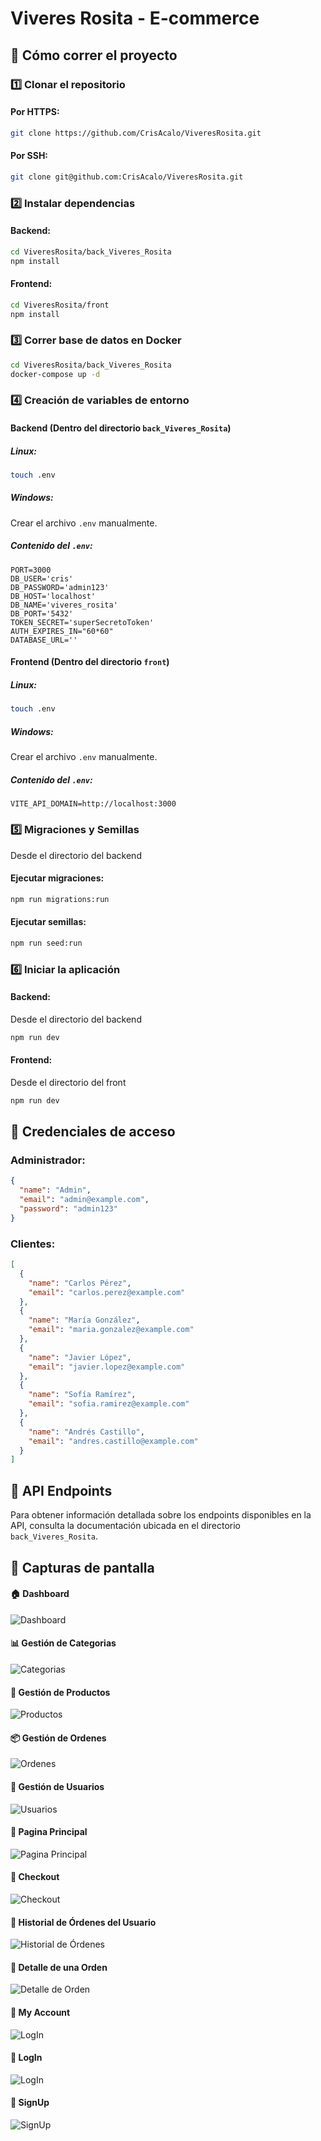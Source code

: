 # Viveres Rosita - E-commerce

## 🚀 Cómo correr el proyecto

### 1️⃣ Clonar el repositorio

#### Por HTTPS:
```sh
git clone https://github.com/CrisAcalo/ViveresRosita.git
```

#### Por SSH:
```sh
git clone git@github.com:CrisAcalo/ViveresRosita.git
```

### 2️⃣ Instalar dependencias

#### Backend:
```sh
cd ViveresRosita/back_Viveres_Rosita
npm install
```

#### Frontend:
```sh
cd ViveresRosita/front
npm install
```

### 3️⃣ Correr base de datos en Docker
```sh
cd ViveresRosita/back_Viveres_Rosita
docker-compose up -d
```

### 4️⃣ Creación de variables de entorno

#### Backend (Dentro del directorio `back_Viveres_Rosita`)

##### Linux:
```sh
touch .env
```

##### Windows:
Crear el archivo `.env` manualmente.

##### Contenido del `.env`:
```env
PORT=3000
DB_USER='cris'
DB_PASSWORD='admin123'
DB_HOST='localhost'
DB_NAME='viveres_rosita'
DB_PORT='5432'
TOKEN_SECRET='superSecretoToken'
AUTH_EXPIRES_IN="60*60"
DATABASE_URL=''
```

#### Frontend (Dentro del directorio `front`)

##### Linux:
```sh
touch .env
```

##### Windows:
Crear el archivo `.env` manualmente.

##### Contenido del `.env`:
```env
VITE_API_DOMAIN=http://localhost:3000
```

### 5️⃣ Migraciones y Semillas

Desde el directorio del backend
#### Ejecutar migraciones:
```sh
npm run migrations:run
```

#### Ejecutar semillas:
```sh
npm run seed:run
```

### 6️⃣ Iniciar la aplicación

#### Backend:
Desde el directorio del backend
```sh
npm run dev
```

#### Frontend:
Desde el directorio del front
```sh
npm run dev
```

## 🔐 Credenciales de acceso

### Administrador:
```json
{
  "name": "Admin",
  "email": "admin@example.com",
  "password": "admin123"
}
```

### Clientes:
```json
[
  {
    "name": "Carlos Pérez",
    "email": "carlos.perez@example.com"
  },
  {
    "name": "María González",
    "email": "maria.gonzalez@example.com"
  },
  {
    "name": "Javier López",
    "email": "javier.lopez@example.com"
  },
  {
    "name": "Sofía Ramírez",
    "email": "sofia.ramirez@example.com"
  },
  {
    "name": "Andrés Castillo",
    "email": "andres.castillo@example.com"
  }
]
```

## 📌 API Endpoints
Para obtener información detallada sobre los endpoints disponibles en la API, consulta la documentación ubicada en el directorio `back_Viveres_Rosita`.

## 📸 Capturas de pantalla

#### 🏠 Dashboard
![Dashboard](https://i.ibb.co/V0YSdxpC/Screenshot-2025-03-05-031204.png)

#### 📊 Gestión de Categorias
![Categorias](https://i.ibb.co/60DgTbqY/Screenshot-2025-03-05-031218.png)

#### 📂 Gestión de Productos
![Productos](https://i.ibb.co/RkpbmrJj/Screenshot-2025-03-05-031645.png)

#### 📦 Gestión de Ordenes
![Ordenes](https://i.ibb.co/Rkr0LpNf/Screenshot-2025-03-05-031705.png)

#### 📑 Gestión de Usuarios
![Usuarios](https://i.ibb.co/LDNMKSsr/Screenshot-2025-03-05-031717.png)

#### 👤 Pagina Principal
![Pagina Principal](https://i.ibb.co/n84tdnJK/Screenshot-2025-03-05-033053.png)

#### 🛒 Checkout
![Checkout](https://i.ibb.co/MDPMvdk7/Screenshot-2025-03-05-034022.png)

#### 📜 Historial de Órdenes del Usuario
![Historial de Órdenes](https://i.ibb.co/Df26R82N/Screenshot-2025-03-05-034046.png)

#### 📄 Detalle de una Orden
![Detalle de Orden](https://i.ibb.co/vxRNR1vr/Screenshot-2025-03-05-034030.png)


#### 🔐 My Account
![LogIn](https://i.ibb.co/CKKFBnL0/Screenshot-2025-03-05-033101.png)

#### 🔐 LogIn
![LogIn](https://i.ibb.co/JR90CG6S/Screenshot-2025-03-05-034254.png)

#### 🔐 SignUp
![SignUp](https://i.ibb.co/27XKJfZw/Screenshot-2025-03-05-034301.png)